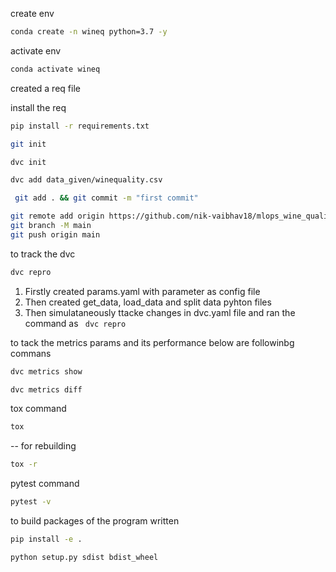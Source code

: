 create env 

```bash
conda create -n wineq python=3.7 -y
```

activate env
```bash
conda activate wineq
```

created a req file

install the req
```bash
pip install -r requirements.txt
```

```bash
git init
```
```bash
dvc init 
```
```bash
dvc add data_given/winequality.csv
```
```bash
 git add . && git commit -m "first commit"

```
```bash
git remote add origin https://github.com/nik-vaibhav18/mlops_wine_quality.git
git branch -M main
git push origin main
```

to track the dvc 
```bash
dvc repro
```

1.  Firstly created params.yaml with parameter as config file
2.  Then created get_data, load_data and split data pyhton files
3.  Then simulataneously ttacke changes in dvc.yaml file and ran the command as ``` dvc repro```

to tack the metrics params and its performance below are followinbg commans
```bash
dvc metrics show
```

```bash
dvc metrics diff
```
tox command
```bash
tox
```
-- for rebuilding
```bash
tox -r
```
pytest command
```bash
pytest -v
```


to build packages of the program written

```bash
pip install -e .
```

```bash
python setup.py sdist bdist_wheel
```

